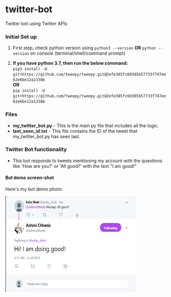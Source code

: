 # twitter-bot
Twitter bot using Twitter APIs

### Initial Set up
1. First step, check python version using `python3 --version` **OR** `python --version` on console (terminal/shell/command prompt)

2. **If you have python 3.7, then run the below command:** <br/>
  `pip3 install -U git+https://github.com/tweepy/tweepy.git@2efe385fc69385b57733f747ee62e6be12a1338b`
  <br/> **OR** <br/>
 `pip install -U git+https://github.com/tweepy/tweepy.git@2efe385fc69385b57733f747ee62e6be12a1338b`

### Files
* **my_twitter_bot.py** - This is the main py file that includes all the logic.
* **last_seen_id.txt** - This file contains the ID of the tweet that my_twitter_bot.py has seen last. 

### Twitter Bot functionality
* This bot responds to tweets mentioning my account with the questions like 'How are you?' or 'All good?' with the text "I am good!"


#### Bot demo screen-shot
Here's my bot demo photo:

<img src = "/twitter-bot-demo.PNG" width = "410" height = "300">
